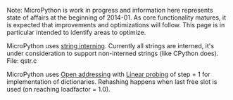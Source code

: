 Note: MicroPython is work in progress and information here represents state of affairs at the beginning of 2014-01. As core functionality matures, it is expected that improvements and optimizations will follow. This page is in particular intended to identify areas to optimize.

MicroPython uses [string interning](http://en.wikipedia.org/wiki/String_interning). Currently all strings are interned, it's under consideration to support non-interned strings (like CPython does). File: qstr.c

MicroPython uses [Open addressing](http://en.wikipedia.org/wiki/Open_addressing) with [Linear probing](http://en.wikipedia.org/wiki/Linear_probing) of step = 1 for implementation of dictionaries. Rehashing happens when last free slot is used (on reaching loadfactor = 1.0).

